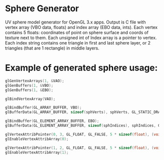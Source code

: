 # Sphere Generator
UV sphere model generator for OpenGL 3.x apps.
Output is C file with vertex array (VBO data, floats) and index array (EBO data, ints).
Each vertex contains 5 floats: coordinates of point on sphere surface and coords of texture next to them.
Each unsigned int of Index array is a pointer to vertex.
Each index string contains one triangle in first and last sphere layer, or 2 triangles (that are 1 rectangle) in middle layers.

# Example of generated sphere usage:
```c
glGenVertexArrays(1, &VAO);
glGenBuffers(1, &VBO);
glGenBuffers(1, &EBO);

glBindVertexArray(VAO);

glBindBuffer(GL_ARRAY_BUFFER, VBO);
glBufferData(GL_ARRAY_BUFFER, sizeof(sphVerts), sphVerts, GL_STATIC_DRAW);

glBindBuffer(GL_ELEMENT_ARRAY_BUFFER, EBO);
glBufferData(GL_ELEMENT_ARRAY_BUFFER, sizeof(sphIndices), sphIndices, GL_STATIC_DRAW);

glVertexAttribPointer(0, 3, GL_FLOAT, GL_FALSE, 5 * sizeof(float), (void*)0);
glEnableVertexAttribArray(0);

glVertexAttribPointer(1, 2, GL_FLOAT, GL_FALSE, 5 * sizeof(float), (void*)(3 * sizeof(float)));
glEnableVertexAttribArray(1);
```
